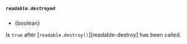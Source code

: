 ##### `readable.destroyed`

<!-- YAML
added: v8.0.0
-->

* {boolean}

Is `true` after [`readable.destroy()`][readable-destroy] has been called.
